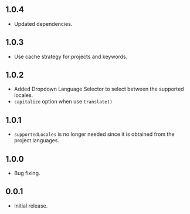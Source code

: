 ## 1.0.4

* Updated dependencies.

## 1.0.3

* Use cache strategy for projects and keywords.

## 1.0.2

* Added Dropdown Language Selector to select between the supported locales.
* `capitalize` option when use `translate()`

## 1.0.1

* `supportedLocales` is no longer needed since it is obtained from the project languages.

## 1.0.0

* Bug fixing.

## 0.0.1

* Initial release.
